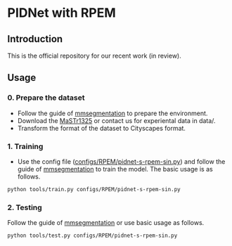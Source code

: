 # PIDNet with RPEM
## Introduction
This is the official repository for our recent work (in review).
## Usage
### 0. Prepare the dataset
* Follow the guide of [mmsegmentation](README_mmseg.md) to prepare the environment.
* Download the [MaSTr1325](https://box.vicos.si/borja/viamaro/index.html) or contact us for experiental data in data/.
* Transform the format of the dataset to Cityscapes format.
### 1. Training
* Use the config file ([configs/RPEM/pidnet-s-rpem-sin.py](configs/RPEM/pidnet-s-rpem-sin.py)) and follow the guide of [mmsegmentation](README_mmseg.md) to train the model. The basic usage is as follows.
````bash
python tools/train.py configs/RPEM/pidnet-s-rpem-sin.py
````
### 2. Testing
Follow the guide of [mmsegmentation](README_mmseg.md) or use basic usage as follows.
````bash
python tools/test.py configs/RPEM/pidnet-s-rpem-sin.py
````



